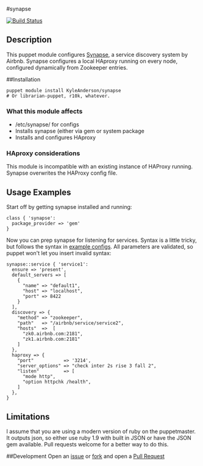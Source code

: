 #synapse

[![Build Status](https://travis-ci.org/solarkennedy/puppet-synapse.png?branch=master)](https://travis-ci.org/solarkennedy/puppet-synapse)

## Description

This puppet module configures [Synapse](https://github.com/airbnb/synapse), a
service discovery system by Airbnb.  Synapse configures a local HAproxy running
on every node, configured dynamically from Zookeeper entries.

##Installation

```
puppet module install KyleAnderson/synapse
# Or librarian-puppet, r10k, whatever.
```

### What this module affects

* /etc/synapse/ for configs
* Installs synapse (either via gem or system package
* Installs and configures HAproxy

### HAproxy considerations

This module is incompatible with an existing instance of HAProxy running.
Synapse overwrites the HAProxy config file.

## Usage Examples

Start off by getting synapse installed and running:

```puppet
class { 'synapse':
  package_provider => 'gem'
}
```

Now you can prep synapse for listening for services. Syntax is a little tricky,
but follows the syntax in
[example configs](https://github.com/airbnb/synapse/blob/master/config/synapse_services/service2.json).
All parameters are validated, so puppet won't let you insert invalid syntax:

```puppet
synapse::service { 'service1':
  ensure => 'present',
  default_servers => [
    {
      "name" => "default1",
      "host" => "localhost",
      "port" => 8422
    }
  ],
  discovery => {
    "method" => "zookeeper",
    "path"   => "/airbnb/service/service2",
    "hosts"  =>  [
      "zk0.airbnb.com:2181",
      "zk1.airbnb.com:2181"
    ]
  },
  haproxy => {
    "port"           => '3214',
    "server_options" => "check inter 2s rise 3 fall 2",
    "listen"         => [
      "mode http",
      "option httpchk /health",
    ]
  },
}
```

## Limitations

I assume that you are using a modern version of ruby on the puppetmaster. It
outputs json, so either use ruby 1.9 with built in JSON or have the JSON gem
available.  Pull requests welcome for a better way to do this.

##Development
Open an [issue](https://github.com/solarkennedy/puppet-synapse/issues) or 
[fork](https://github.com/solarkennedy/puppet-synapse/fork) and open a 
[Pull Request](https://github.com/solarkennedy/puppet-synapse/pulls)
